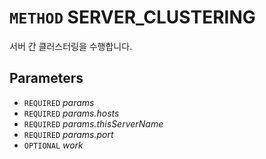 # `METHOD` SERVER_CLUSTERING
서버 간 클러스터링을 수행합니다.

## Parameters
* `REQUIRED` *params*
* `REQUIRED` *params.hosts*
* `REQUIRED` *params.thisServerName*
* `REQUIRED` *params.port*
* `OPTIONAL` *work*
